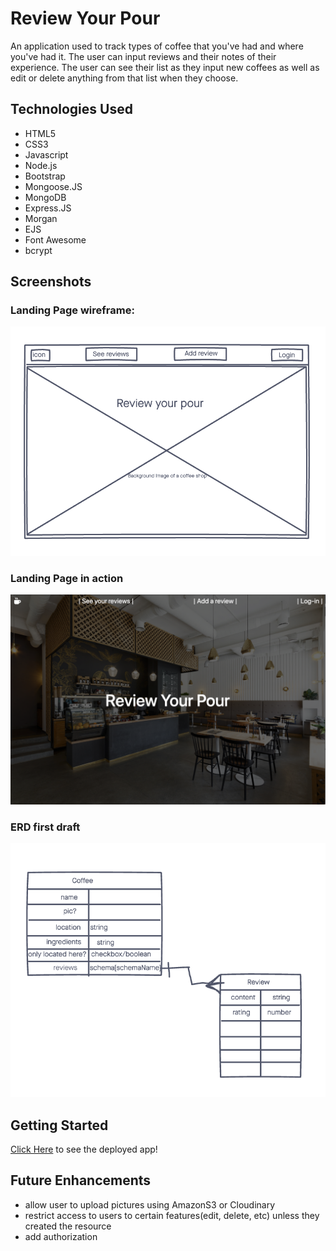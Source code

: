 # Review Your Pour 

An application used to track types of coffee that you've had and where you've had it. The user can input reviews and their notes of their experience. The user can see their list as they input new coffees as well as edit or delete anything from that list when they choose. 

## Technologies Used 

- HTML5
- CSS3
- Javascript
- Node.js
- Bootstrap
- Mongoose.JS
- MongoDB
- Express.JS
- Morgan
- EJS
- Font Awesome
- bcrypt

## Screenshots
### Landing Page wireframe:
![wireframe](./public/images/beans-landing.png)
### Landing Page in action
![landing](./public/images/landing-first-design.png)
### ERD first draft
![ERD](./public/images/ERD-first-draft.png)
<!-- insert more -->

## Getting Started
[Click Here](#) to see the deployed app!

## Future Enhancements
- allow user to upload pictures using AmazonS3 or Cloudinary
- restrict access to users to certain features(edit, delete, etc) unless they created the resource
- add authorization

<!-- ## Notes
- add an about section on the site
- add a footer with my linkedin and github 
- add jQuery to the icon on login page to alert that the coffee is how when clicked
- add imgURL input box assigned as a string for user to input url
-->
